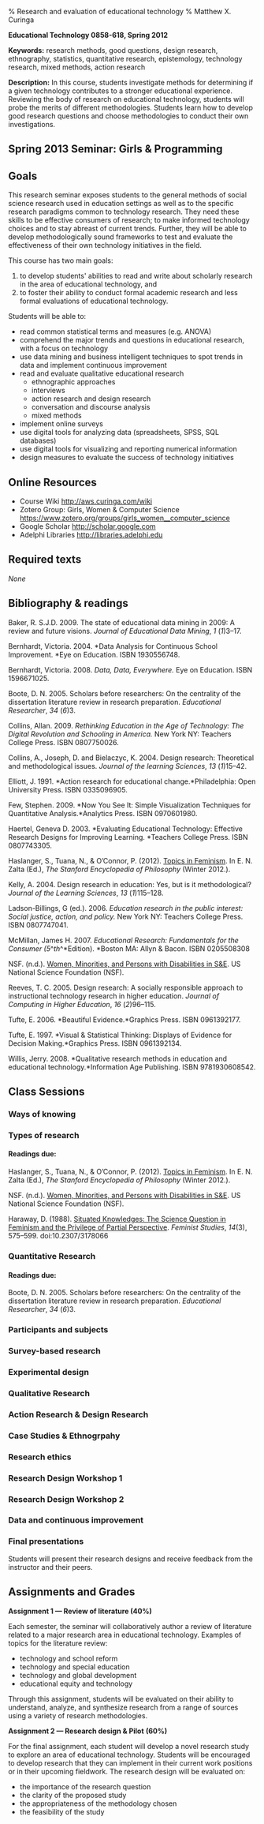 % Research and evaluation of educational technology
% Matthew X. Curinga

<!--
This syllabus was created for
the Educational Technology Program
at Adelphi University:
http://education.adelphi.edu
copyright 2012 Matthew X. Curinga
http://matt.curinga.com
This work is licensed under the Creative Commons Attribution-ShareAlike 3.0 Unported License.
To view a copy of this license, visit http://creativecommons.org/licenses/by-sa/3.0/ or send
a letter to Creative Commons, 444 Castro Street, Suite 900, Mountain View, California, 94041, USA.
We ask, but do not require, that attribution includes a link to our websites (above).
version: 2.1
Based on work available here: https://github.com/mcuringa/adelphi-ed-tech-courses
-->

**Educational Technology 0858-618, Spring 2012**

**Keywords:** research methods, good questions, design research,
ethnography, statistics, quantitative research, epistemology,
technology research, mixed methods, action research

**Description:** In this course, students investigate methods for
determining if a given technology contributes to a stronger
educational experience. Reviewing the body of research on
educational technology, students will probe the merits of different
methodologies. Students learn how to develop good research questions
and choose methodologies to conduct their own investigations.

## Spring 2013 Seminar: Girls & Programming


## Goals
This research seminar exposes students to the general methods of social
science research used in education settings as well as to the specific
research paradigms common to technology research. They need these skills
to be effective consumers of research; to make informed technology
choices and to stay abreast of current trends. Further, they will be
able to develop methodologically sound frameworks to test and evaluate
the effectiveness of their own technology initiatives in the field.

This course has two main goals:

1) to develop students' abilities to read and write about scholarly
   research in the area of educational technology, and
2) to foster their ability to conduct formal academic research and less
   formal evaluations of educational technology.

Students will be able to:

-   read common statistical terms and measures (e.g. ANOVA)
-   comprehend the major trends and questions in educational research,
    with a focus on technology
-   use data mining and business intelligent techniques to spot trends
    in data and implement continuous improvement
-   read and evaluate qualitative educational research
    -   ethnographic approaches
    -   interviews
    -   action research and design research
    -   conversation and discourse analysis
    -   mixed methods
-   implement online surveys
-   use digital tools for analyzing data (spreadsheets, SPSS, SQL
    databases)
-   use digital tools for visualizing and reporting numerical
    information
-   design measures to evaluate the success of technology initiatives

## Online Resources
* Course Wiki <http://aws.curinga.com/wiki>
* Zotero Group: Girls, Women & Computer Science <https://www.zotero.org/groups/girls_women__computer_science>
* Google Scholar <http://scholar.google.com>
* Adelphi Libraries <http://libraries.adelphi.edu>

## Required texts
_None_

## Bibliography & readings

Baker, R. S.J.D. 2009. The state of educational data mining in 2009: A
review and future visions. *Journal of Educational Data Mining*, *1*
(*1*)3–17.

Bernhardt, Victoria. 2004. *Data Analysis for Continuous School
Improvement. *Eye on Education. ISBN 1930556748.

Bernhardt, Victoria. 2008. *Data, Data, Everywhere.* Eye on Education.
ISBN 1596671025.

Boote, D. N. 2005. Scholars before researchers: On the centrality of the
dissertation literature review in research preparation. *Educational
Researcher*, *34* (*6*)3.

Collins, Allan. 2009. _Rethinking Education in the Age of Technology:
The Digital Revolution and Schooling in America._ New York NY: Teachers
College Press. ISBN 0807750026.

Collins, A., Joseph, D. and Bielaczyc, K. 2004. Design research:
Theoretical and methodological issues. *Journal of the learning
Sciences*, *13* (*1*)15–42.

Elliott, J. 1991. *Action research for educational change.*Philadelphia:
Open University Press. ISBN 0335096905.

Few, Stephen. 2009. *Now You See It: Simple Visualization Techniques for
Quantitative Analysis.*Analytics Press. ISBN 0970601980.

Haertel, Geneva D. 2003. *Evaluating Educational Technology: Effective
Research Designs for Improving Learning. *Teachers College Press. ISBN
0807743305.

Haslanger, S., Tuana, N., & O’Connor, P. (2012).
[Topics in Feminism](http://plato.stanford.edu/archives/win2012/entries/feminism-topics/).
In E. N. Zalta (Ed.), _The Stanford Encyclopedia of Philosophy_
(Winter 2012.).

Kelly, A. 2004. Design research in education: Yes, but is it
methodological? *Journal of the Learning Sciences*, *13* (*1*)115–128.

Ladson-Billings, G (ed.). 2006. *Education research in the public
interest: Social justice, action, and policy.* New York NY: Teachers
College Press. ISBN 0807747041.

McMillan, James H. 2007. *Educational Research: Fundamentals for the
Consumer (5*^*th*^*Edition). *Boston MA: Allyn & Bacon. ISBN 0205508308

NSF. (n.d.). [Women, Minorities, and Persons with Disabilities in
S&E](http://www.nsf.gov/statistics/women/). US National Science Foundation (NSF).

Reeves, T. C. 2005. Design research: A socially responsible approach to
instructional technology research in higher education. *Journal of
Computing in Higher Education*, *16* (*2*)96–115.

Tufte, E. 2006. *Beautiful Evidence.*Graphics Press. ISBN 0961392177.

Tufte, E. 1997. *Visual & Statistical Thinking: Displays of Evidence for
Decision Making.*Graphics Press. ISBN 0961392134.

Willis, Jerry. 2008. *Qualitative research methods in education and
educational technology.*Information Age Publishing. ISBN 9781930608542.


## Class Sessions

### Ways of knowing


### Types of research

#### Readings due:

Haslanger, S., Tuana, N., & O’Connor, P. (2012).
[Topics in Feminism](http://plato.stanford.edu/archives/win2012/entries/feminism-topics/).
In E. N. Zalta (Ed.), _The Stanford Encyclopedia of Philosophy_
(Winter 2012.).

NSF. (n.d.). [Women, Minorities, and Persons with Disabilities in
S&E](http://www.nsf.gov/statistics/women/). US National Science Foundation (NSF).

Haraway, D. (1988). [Situated Knowledges: The Science Question in
Feminism and the Privilege of Partial Perspective](http://www.staff.amu.edu.pl/~ewa/Haraway,%20Situated%20Knowledges.pdf).
_Feminist Studies_, _14_(3), 575–599. doi:10.2307/3178066

### Quantitative Research

#### Readings due:
Boote, D. N. 2005. Scholars before researchers: On the centrality of the
dissertation literature review in research preparation. *Educational
Researcher*, *34* (*6*)3.

### Participants and subjects



### Survey-based research

### Experimental design

### Qualitative Research

### Action Research & Design Research

### Case Studies & Ethnogrpahy

### Research ethics

### Research Design Workshop 1

### Research Design Workshop 2

### Data and continuous improvement

### Final presentations

Students will present their research designs and receive feedback from
the instructor and their peers.

## Assignments and Grades
**Assignment 1 — Review of literature (40%)**

Each semester, the seminar will collaboratively author a review of
literature related to a major research area in educational technology.
Examples of topics for the literature review:

-   technology and school reform
-   technology and special education
-   technology and global development
-   educational equity and technology

Through this assignment, students will be evaluated on their ability to
understand, analyze, and synthesize research from a range of sources
using a variety of research methodologies.

**Assignment 2 — Research design & Pilot** **(60%)**

For the final assignment, each student will develop a novel research
study to explore an area of educational technology. Students will be
encouraged to develop research that they can implement in their current
work positions or in their upcoming fieldwork. The research design will
be evaluated on:

-   the importance of the research question
-   the clarity of the proposed study
-   the appropriateness of the methodology chosen
-   the feasibility of the study




